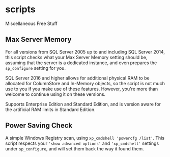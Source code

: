 # scripts
Miscellaneous Free Stuff

## Max Server Memory

For all versions from SQL Server 2005 up to and including SQL Server 2014, this script checks what your Max Server Memory setting should be, assuming that the server is a dedicated instance, and even prepares the `sp_configure` setting for you.

SQL Server 2016 and higher allows for additional physical RAM to be allocated for ColumnStore and In-Memory objects, so the script is not much use to you if you make use of these features. However, you're more than welcome to continue using it on these versions.

Supports Enterprise Edition and Standard Edition, and is version aware for the artificial RAM limits in Standard Edition.

## Power Saving Check

A simple Windows Registry scan, using `xp_cmdshell 'powercfg /list'`. This script respects your `'show advanced options'` and `'xp_cmdshell'` settings under `sp_configure`, and will set them back the way it found them.

